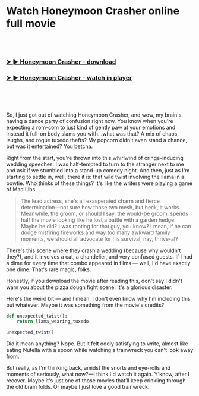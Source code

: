 <h1>Watch Honeymoon Crasher online full movie</h1>


<br><br>

<h3><a href="https://Garys-servsotzdelowb1985.github.io/lamfvhlatl/">➤ ► Honeymoon Crasher - download</a></h3> 
<h3><a href="https://Garys-servsotzdelowb1985.github.io/lamfvhlatl/">➤ ► Honeymoon Crasher - watch in player</a></h3>


<br><br><br>


So, I just got out of watching Honeymoon Crasher, and wow, my brain's having a dance party of confusion right now. You know when you're expecting a rom-com to just kind of gently paw at your emotions and instead it full-on body slams you with...what was that? A mix of chaos, laughs, and rogue tuxedo thefts? My popcorn didn't even stand a chance, but was it entertained? You betcha.

Right from the start, you're thrown into this whirlwind of cringe-inducing wedding speeches. I was half-tempted to turn to the stranger next to me and ask if we stumbled into a stand-up comedy night. And then, just as I'm starting to settle in, well, there it is: that wild twist involving the llama in a bowtie. Who thinks of these things? It's like the writers were playing a game of Mad Libs.

> The lead actress, she's all exasperated charm and fierce determination—not sure how those two mesh, but heck, it works. Meanwhile, the groom, or should I say, the would-be groom, spends half the movie looking like he lost a battle with a garden hedge. Maybe he did? I was rooting for that guy, you know? I mean, if he can dodge misfiring fireworks and way too many awkward family moments, we should all advocate for his survival, nay, thrive-al?

There's this scene where they crash a wedding (because why wouldn't they?), and it involves a cat, a chandelier, and very confused guests. If I had a dime for every time that combo appeared in films — well, I'd have exactly one dime. That's rare magic, folks. 

Honestly, if you download the movie after reading this, don't say I didn't warn you about the pizza dough fight scene. It's a glorious disaster.

Here's the weird bit — and I mean, I don't even know why I'm including this but whatever. Maybe it was something from the movie's credits? 
```python
def unexpected_twist():
    return llama_wearing_tuxedo

unexpected_twist()
```
Did it mean anything? Nope. But it felt oddly satisfying to write, almost like eating Nutella with a spoon while watching a trainwreck you can't look away from.

But really, as I'm thinking back, amidst the snorts and eye-rolls and moments of seriously, what now?—I think I'd watch it again. Y'know, after I recover. Maybe it's just one of those movies that’ll keep crinkling through the old brain folds. Or maybe I just love a good trainwreck.
